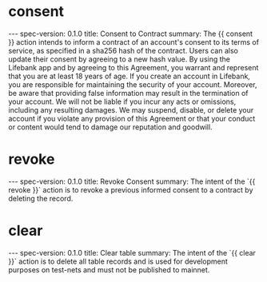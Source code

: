 <h1 class="contract">consent</h1>
---
spec-version: 0.1.0
title: Consent to Contract
summary: The {{ consent }} action intends to inform a contract of an account's consent to its terms of service, as specified in a sha256 hash of the contract. Users can also update their consent by agreeing to a new hash value.
By using the Lifebank app and by agreeing to this Agreement, you warrant and represent that you are at least 18 years of age. If you create an account in Lifebank, you are responsible for maintaining the security of your account. Moreover, be aware that providing false information may result in the termination of your account. We will not be liable if you incur any acts or omissions, including any resulting damages. We may suspend, disable, or delete your account if you violate any provision of this Agreement or that your conduct or content would tend to damage our reputation and goodwill.


<h1 class="contract">revoke</h1>
---
spec-version: 0.1.0
title: Revoke Consent
summary: The intent of the `{{ revoke }}` action is to revoke a previous informed consent to a contract by deleting the record.


<h1 class="contract">clear</h1>
---
spec-version: 0.1.0
title: Clear table
summary: The intent of the `{{ clear }}` action is to delete all table records and is used for development purposes on test-nets and must not be published to mainnet.

